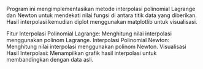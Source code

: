 Program ini mengimplementasikan metode interpolasi polinomial Lagrange dan Newton untuk mendekati nilai fungsi di antara titik data yang diberikan. 
Hasil interpolasi kemudian diplot menggunakan matplotlib untuk visualisasi.

Fitur
Interpolasi Polinomial Lagrange: Menghitung nilai interpolasi menggunakan polinom Lagrange.
Interpolasi Polinomial Newton: Menghitung nilai interpolasi menggunakan polinom Newton.
Visualisasi Hasil Interpolasi: Menampilkan grafik hasil interpolasi untuk membandingkan dengan data asli.
